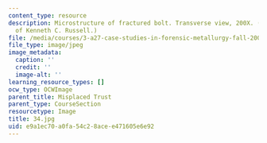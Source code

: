```yaml
---
content_type: resource
description: Microstructure of fractured bolt. Transverse view, 200X. (Image Courtesy
  of Kenneth C. Russell.)
file: /media/courses/3-a27-case-studies-in-forensic-metallurgy-fall-2007/e9a1ec70a0fa54c28acee471605e6e92_34.jpg
file_type: image/jpeg
image_metadata:
  caption: ''
  credit: ''
  image-alt: ''
learning_resource_types: []
ocw_type: OCWImage
parent_title: Misplaced Trust
parent_type: CourseSection
resourcetype: Image
title: 34.jpg
uid: e9a1ec70-a0fa-54c2-8ace-e471605e6e92
---
```

